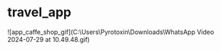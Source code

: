 # travel_app

![app_caffe_shop_gif](C:\Users\Pyrotoxin\Downloads\WhatsApp Video 2024-07-29 at 10.49.48.gif)
